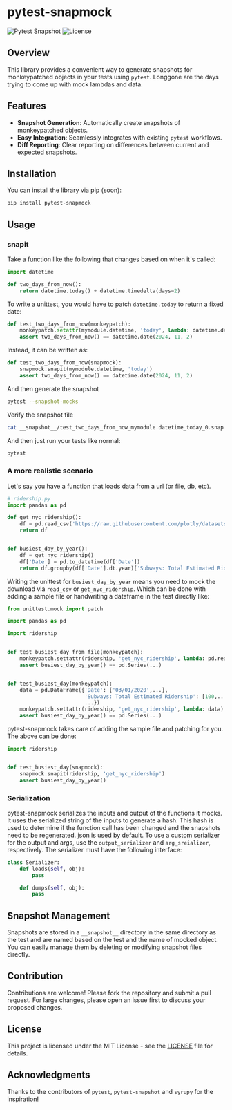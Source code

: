 # pytest-snapmock

![Pytest Snapshot](https://img.shields.io/badge/python-3.7%2B-blue.svg)
![License](https://img.shields.io/badge/license-MIT-green.svg)

## Overview
This library provides a convenient way to generate snapshots for monkeypatched objects in your tests using `pytest`. Longgone are the days trying to come up with mock lambdas and data.

## Features

- **Snapshot Generation**: Automatically create snapshots of monkeypatched objects.
- **Easy Integration**: Seamlessly integrates with existing `pytest` workflows.
- **Diff Reporting**: Clear reporting on differences between current and expected snapshots.

## Installation

You can install the library via pip (soon):

```bash
pip install pytest-snapmock
```

## Usage

### snapit

Take a function like the following that changes based on when it's called:
```python
import datetime

def two_days_from_now():
    return datetime.today() + datetime.timedelta(days=2)
```

To write a unittest, you would have to patch `datetime.today` to return a fixed date:
```python
def test_two_days_from_now(monkeypatch):
    monkeypatch.setattr(mymodule.datetime, 'today', lambda: datetime.date(2024, 10, 31))
    assert two_days_from_now() == datetime.date(2024, 11, 2)
```

Instead, it can be written as:
```python
def test_two_days_from_now(snapmock):
    snapmock.snapit(mymodule.datetime, 'today')
    assert two_days_from_now() == datetime.date(2024, 11, 2)
```

And then generate the snapshot
```bash
pytest --snapshot-mocks
```
Verify the snapshot file
```bash
cat __snapshot__/test_two_days_from_now_mymodule.datetime_today_0.snap
```

And then just run your tests like normal:

```bash
pytest
```

### A more realistic scenario

Let's say you have a function that loads data from a url (or file, db, etc).
```python
# ridership.py
import pandas as pd

def get_nyc_ridership():
    df = pd.read_csv('https://raw.githubusercontent.com/plotly/datasets/refs/heads/master/MTA_Ridership_by_DATA_NY_GOV.csv')
    return df


def busiest_day_by_year():
    df = get_nyc_ridership()
    df['Date'] = pd.to_datetime(df['Date'])
    return df.groupby(df['Date'].dt.year)['Subways: Total Estimated Ridership']
```

Writing the unittest for `busiest_day_by_year` means you need to mock the download via `read_csv` or `get_nyc_ridership`. Which can be done with adding a sample file or handwriting a dataframe in the test directly like:

```python
from unittest.mock import patch

import pandas as pd

import ridership


def test_busiest_day_from_file(monkeypatch):
    monkeypatch.settattr(ridership, 'get_nyc_ridership', lambda: pd.read_csv(__file__.parent / 'ridership_data.csv'))
    assert busiest_day_by_year() == pd.Series(...)


def test_busiest_day(monkeypatch):
    data = pd.DataFrame({'Date': ['03/01/2020',...],
                         'Subways: Total Estimated Ridership': [100,...],
                         ...})
    monkeypatch.settattr(ridership, 'get_nyc_ridership', lambda: data)
    assert busiest_day_by_year() == pd.Series(...)
```

pytest-snapmock takes care of adding the sample file and patching for you. The above can be done:

```python
import ridership


def test_busiest_day(snapmock):
    snapmock.snapit(ridership, 'get_nyc_ridership')
    assert busiest_day_by_year()
```

### Serialization

pytest-snapmock serializes the inputs and output of the functions it mocks. It uses the serialized string of the inputs to generate a hash. This hash is used to determine if the function call has been changed and the snapshots need to be regenerated. json is used by default. To use a custom serializer for the output and args, use the `output_serializer` and `arg_sreializer`, respectively. The serializer must have the following interface:

```python
class Serializer:
    def loads(self, obj):
        pass

    def dumps(self, obj):
        pass
```

## Snapshot Management

Snapshots are stored in a `__snapshot__` directory in the same directory as the test and are named based on the test and the name of mocked object. You can easily manage them by deleting or modifying snapshot files directly.

## Contribution

Contributions are welcome! Please fork the repository and submit a pull request. For large changes, please open an issue first to discuss your proposed changes.

## License

This project is licensed under the MIT License - see the [LICENSE](LICENSE) file for details.

## Acknowledgments

Thanks to the contributors of `pytest`, `pytest-snapshot` and `syrupy` for the inspiration!
